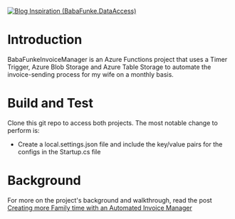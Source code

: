[![Blog Inspiration (BabaFunke.DataAccess)](https://img.shields.io/badge/Blog-Inspiration-yellowgreen.svg?style=flat-square)](https://daddycreates.com/creating-an-automated-invoice-manager-for-mama-funke/)
# Introduction 
BabaFunkeInvoiceManager is an Azure Functions project that uses a Timer Trigger, Azure Blob Storage and Azure Table Storage to automate the invoice-sending process for my wife on a monthly basis. 

# Build and Test
Clone this git repo to access both projects. The most notable change to perform is:
* Create a local.settings.json file and include the key/value pairs for the configs in the Startup.cs file

# Background
For more on the project's background and walkthrough, read the post [Creating more Family time with an Automated Invoice Manager](https://daddycreates.com/creating-an-automated-invoice-manager-for-mama-funke/)
